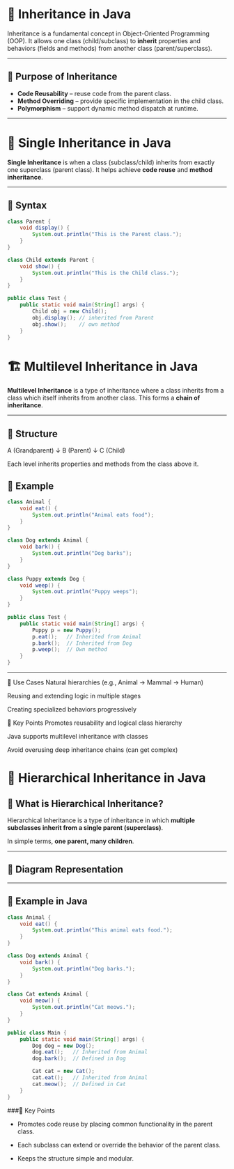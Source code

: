 # 🧬 Inheritance in Java

Inheritance is a fundamental concept in Object-Oriented Programming (OOP). It allows one class (child/subclass) to **inherit** properties and behaviors (fields and methods) from another class (parent/superclass).

---

## 🎯 Purpose of Inheritance

- **Code Reusability** – reuse code from the parent class.
- **Method Overriding** – provide specific implementation in the child class.
- **Polymorphism** – support dynamic method dispatch at runtime.

---

# 📘 Single Inheritance in Java

**Single Inheritance** is when a class (subclass/child) inherits from exactly one superclass (parent class). It helps achieve **code reuse** and **method inheritance**.

---

## 📌 Syntax

```java
class Parent {
    void display() {
        System.out.println("This is the Parent class.");
    }
}

class Child extends Parent {
    void show() {
        System.out.println("This is the Child class.");
    }
}

public class Test {
    public static void main(String[] args) {
        Child obj = new Child();
        obj.display(); // inherited from Parent
        obj.show();    // own method
    }
}
```

# 🏗️ Multilevel Inheritance in Java

**Multilevel Inheritance** is a type of inheritance where a class inherits from a class which itself inherits from another class. This forms a **chain of inheritance**.

---

## 🧱 Structure

A (Grandparent)
↓
B (Parent)
↓
C (Child)


Each level inherits properties and methods from the class above it.


## 📌 Example

```java
class Animal {
    void eat() {
        System.out.println("Animal eats food");
    }
}

class Dog extends Animal {
    void bark() {
        System.out.println("Dog barks");
    }
}

class Puppy extends Dog {
    void weep() {
        System.out.println("Puppy weeps");
    }
}

public class Test {
    public static void main(String[] args) {
        Puppy p = new Puppy();
        p.eat();   // Inherited from Animal
        p.bark();  // Inherited from Dog
        p.weep();  // Own method
    }
}
```
---
🎯 Use Cases
Natural hierarchies (e.g., Animal → Mammal → Human)

Reusing and extending logic in multiple stages

Creating specialized behaviors progressively

🧠 Key Points
Promotes reusability and logical class hierarchy

Java supports multilevel inheritance with classes

Avoid overusing deep inheritance chains (can get complex)

# 📘 Hierarchical Inheritance in Java

## 🔹 What is Hierarchical Inheritance?

Hierarchical Inheritance is a type of inheritance in which **multiple subclasses inherit from a single parent (superclass)**.

In simple terms, **one parent, many children**.

---

## 🔹 Diagram Representation



---

## 🔹 Example in Java

```java
class Animal {
    void eat() {
        System.out.println("This animal eats food.");
    }
}

class Dog extends Animal {
    void bark() {
        System.out.println("Dog barks.");
    }
}

class Cat extends Animal {
    void meow() {
        System.out.println("Cat meows.");
    }
}

public class Main {
    public static void main(String[] args) {
        Dog dog = new Dog();
        dog.eat();   // Inherited from Animal
        dog.bark();  // Defined in Dog

        Cat cat = new Cat();
        cat.eat();   // Inherited from Animal
        cat.meow();  // Defined in Cat
    }
}
```
###🔹 Key Points
- Promotes code reuse by placing common functionality in the parent class.

- Each subclass can extend or override the behavior of the parent class.

- Keeps the structure simple and modular.


